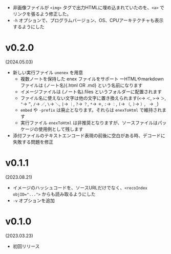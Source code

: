 - 非画像ファイルが `<img>` タグで出力HTMLに埋め込まれていたのを、`<a>` でリンクを張るよう修正した。
- `-h` オプションで、プログラムバージョン、OS、CPUアーキテクチャも表示するようにした

v0.2.0
======
(2024.05.03)

- 新しい実行ファイル `unenex` を用意
    - 複数ノートを保持した enex ファイルをサポート
    ーHTMLやmarkdownファイルは (ノート名){.html OR .md} という名前になります
    - イメージファイルは (ノート名).files というフォルダーに配置されます
    - ファイル名に使えない文字は他の文字に置き換えられます(`<`→ `＜`, `>`→ `＞`, `"`→ `”`, `/`→ `／`, `\`→ `＼`, `|`→ `｜`, `?`→ `？`, `*`→ `＊`, `:`→ `：`, `(`→ `（`, `)`→ `）`, ` `→ `_`)
    - `embed` や `-prefix` は廃止となります。それらは `enexToHtml` で維持されます
    - 実行ファイル `enexToHtml` は非推奨となりますが、ソースファイルはパッケージの使用例として残します
- 添付ファイルのテキストエンコード表現の前後に空白がある時、デコードに失敗する問題を修正

v0.1.1
======
(2023.08.21)

- イメージのハッシュコードを、ソースURLだけでなく、`<recoIndex objID="...">` からも読み取るようにした
- `-v` オプションを追加

v0.1.0
======
(2023.03.23)

- 初回リリース
